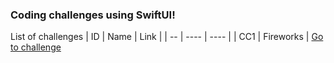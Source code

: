 ### Coding challenges using SwiftUI!

List of challenges
| ID | Name | Link |
| -- | ---- | ---- |
| CC1 | Fireworks | [Go to challenge](/src/CC1-Fireworks)
